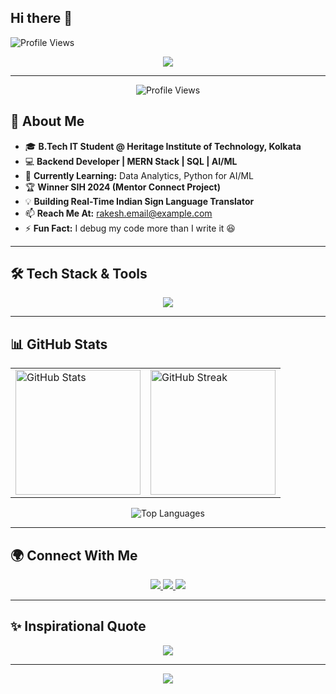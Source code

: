## Hi there 👋

<!--
**Rakesh036/Rakesh036** is a ✨ _special_ ✨ repository because its `README.md` (this file) appears on your GitHub profile.

Here are some ideas to get you started:

- 🔭 I’m currently working on ...
- 🌱 I’m currently learning ...
- 👯 I’m looking to collaborate on ...
- 🤔 I’m looking for help with ...
- 💬 Ask me about ...
- 📫 How to reach me: ...
- 😄 Pronouns: ...
- ⚡ Fun fact: ...
-->


![Profile Views](https://komarev.com/ghpvc/?username=Rakesh036&label=Profile%20Views&color=0e75b6&style=flat)



<!-- Animated Name -->
<p align="center">
  <a>
    <img src="https://readme-typing-svg.demolab.com?font=Fira+Code&size=30&pause=1000&color=6CC644&center=true&vCenter=true&width=800&lines=Hello,+I'm+Rakesh+Kumar!;Passionate+Developer+%7C+Tech+Enthusiast;Backend+%7C+SQL+%7C+Cloud+%7C+AI/ML;Always+Learning+%7C+Building+Awesome+Projects!"/>
  </a>
</p>

---

<!-- Profile Views -->
<p align="center">
  <img src="https://komarev.com/ghpvc/?username=Rakesh036&label=Profile%20Views&color=0e75b6&style=flat" alt="Profile Views" />
</p>

<!-- About Me -->
## 🚀 About Me
- 🎓 **B.Tech IT Student @ Heritage Institute of Technology, Kolkata**
- 💻 **Backend Developer | MERN Stack | SQL | AI/ML**
- 🌱 **Currently Learning:** Data Analytics, Python for AI/ML
- 🏆 **Winner SIH 2024 (Mentor Connect Project)**
- 💡 **Building Real-Time Indian Sign Language Translator**
- 📫 **Reach Me At:** rakesh.email@example.com
- ⚡ **Fun Fact:** I debug my code more than I write it 😆

---

<!-- Skills & Tools -->
## 🛠 Tech Stack & Tools
<p align="center">
  <img src="https://skillicons.dev/icons?i=python,nodejs,express,mongodb,postgresql,mysql,docker,aws,git,github,postman,cloudflare,linux,vscode&perline=6"/>
</p>

---

<!-- GitHub Stats -->
## 📊 GitHub Stats
<table align="center">
  <tr>
    <td>
      <img align="center" src="https://github-readme-stats.vercel.app/api?username=Rakesh036&show_icons=true&theme=dark&hide_border=true" alt="GitHub Stats" height="200" />
    </td>
    <td>
      <img align="center" src="https://github-readme-streak-stats.herokuapp.com/?user=Rakesh036&theme=dark&hide_border=true" alt="GitHub Streak" height="200" />
    </td>
  </tr>
</table>

<p align="center">
  <img src="https://github-readme-stats.vercel.app/api/top-langs?username=Rakesh036&show_icons=true&theme=dark&layout=compact&hide_border=true" alt="Top Languages"/>
</p>

---

<!-- Connect With Me -->
## 🌍 Connect With Me
<p align="center">
  <a href="https://linkedin.com/in/rakesh036">
    <img src="https://skillicons.dev/icons?i=linkedin"/>
  </a>
  <a href="https://twitter.com/rakesh036">
    <img src="https://skillicons.dev/icons?i=twitter"/>
  </a>
  <a href="https://github.com/Rakesh036">
    <img src="https://skillicons.dev/icons?i=github"/>
  </a>
</p>

---

<!-- Random Quote -->
## ✨ Inspirational Quote
<p align="center">
  <img src="https://quotes-github-readme.vercel.app/api?type=horizontal&theme=dark"/>
</p>

---

<p align="center">
  <img src="https://capsule-render.vercel.app/api?type=waving&color=gradient&height=150&section=footer&text=Thank%20You%20for%20Visiting!"/>
</p>

